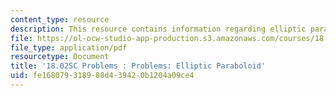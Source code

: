 ```yaml
---
content_type: resource
description: This resource contains information regarding elliptic paraboloid.
file: https://ol-ocw-studio-app-production.s3.amazonaws.com/courses/18-02sc-multivariable-calculus-fall-2010/fe168079318988d439420b1204a09ce4_MIT18_02SC_pb_41_quest.pdf
file_type: application/pdf
resourcetype: Document
title: '18.02SC Problems : Problems: Elliptic Paraboloid'
uid: fe168079-3189-88d4-3942-0b1204a09ce4
---
```

